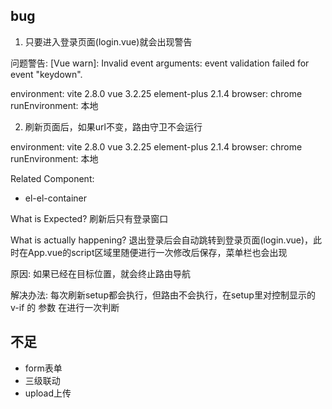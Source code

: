 ## bug

1. 只要进入登录页面(login.vue)就会出现警告

问题警告: [Vue warn]: Invalid event arguments: event validation failed for event "keydown".

environment: 
  vite 2.8.0
  vue 3.2.25
  element-plus 2.1.4
browser: chrome
runEnvironment: 本地

2. 刷新页面后，如果url不变，路由守卫不会运行

environment: 
  vite 2.8.0
  vue 3.2.25
  element-plus 2.1.4
browser: chrome
runEnvironment: 本地

Related Component: 
- el-el-container

What is Expected?
刷新后只有登录窗口

What is actually happening?
退出登录后会自动跳转到登录页面(login.vue)，此时在App.vue的script区域里随便进行一次修改后保存，菜单栏也会出现

原因: 如果已经在目标位置，就会终止路由导航

解决办法: 每次刷新setup都会执行，但路由不会执行，在setup里对控制显示的 v-if 的 参数 在进行一次判断

## 不足
- form表单
- 三级联动
- upload上传